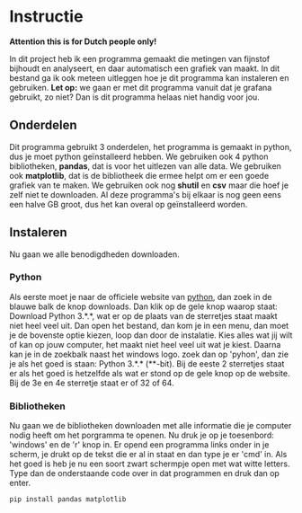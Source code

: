 # Instructie

**Attention this is for Dutch people only!**

In dit project heb ik een programma gemaakt die metingen van fijnstof bijhoudt en analyseert, en daar automatisch een grafiek van maakt. In dit bestand ga ik ook meteen uitleggen hoe je dit programma kan instaleren en gebruiken. 
**Let op:** we gaan er met dit programma vanuit dat je grafana gebruikt, zo niet? Dan is dit programma helaas niet handig voor jou.

## Onderdelen

Dit programma gebruikt 3 onderdelen, het programma is gemaakt in python, dus je moet python geïnstalleerd hebben. We gebruiken ook 4 python bibliotheken, **pandas**, dat is voor het uitlezen van alle data. We gebruiken ook **matplotlib**, dat is de bibliotheek die ermee helpt om er een goede grafiek van te maken. We gebruiken ook nog **shutil** en **csv** maar die hoef je zelf niet te downloaden. Al deze programma's bij elkaar is nog geen eens een halve GB groot, dus het kan overal op geïnstalleerd worden.

## Instaleren

Nu gaan we alle benodigdheden downloaden.

### Python

Als eerste moet je naar de officiele website van [python](https://python.org/), dan zoek in de blauwe balk de knop downloads. Dan klik op de gele knop waarop staat: Download Python 3.\*.\*, wat er op de plaats van de sterretjes staat maakt niet heel veel uit. Dan open het bestand, dan kom je in een menu, dan moet je de bovenste optie kiezen, loop dan door de instalatie. Kies alles wat jij wilt of kan op jouw computer, het maakt niet heel veel uit wat je kiest. Daarna kan je in de zoekbalk naast het windows logo. zoek dan op 'pyhon', dan zie je als het goed is staan: Python 3.\*.\* (**-bit). Bij de eeste 2 sterretjes staat er als het goed is hetzelfde als wat er stond op de gele knop op de website. Bij de 3e en 4e sterretje staat er of 32 of 64.

### Bibliotheken

Nu gaan we de bibliotheken downloaden met alle informatie die je computer nodig heeft om het porgramma te openen. Nu druk je op je toesenbord: 'windows' en de 'r' knop in. Er opend een programma links onder in je scherm, je drukt op de tekst die er al in staat en dan type je er 'cmd' in. Als het goed is heb je nu een soort zwart schermpje open met wat witte letters. Type dan de onderstaande code over in dat programmen en druk dan op enter.

```` terminal
pip install pandas matplotlib
````
